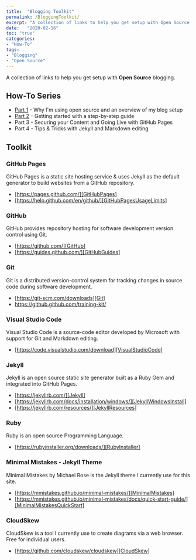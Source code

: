 ```yaml
---
title:  "Blogging Toolkit"
permalink: /BloggingToolkit/
excerpt: "A collection of links to help you get setup with Open Source blogging."
date:   "2020-02-16"
toc: "true"
categories: 
- "How-To"
tags: 
- "Blogging"
- "Open Source"
---
```

A collection of links to help you get setup with <b>Open Source</b> blogging.

## How-To Series
* [Part 1][Part1] - Why I'm using open source and an overview of my blog setup
* [Part 2][Part2] - Getting started with a step-by-step guide
* Part 3 - Securing your Content and Going Live with GitHub Pages
* Part 4 - Tips & Tricks with Jekyll and Markdown editing

## Toolkit
### GitHub Pages
GitHub Pages is a static site hosting service & uses Jekyll as the default generator to build websites from a GitHub repository.

* [https://pages.github.com/][GitHubPages]
* [https://help.github.com/en/github/][GitHubPagesUsageLimits]

### GitHub
GitHub provides repository hosting for software development version control using Git.

* [https://github.com/][GitHub]
* [https://guides.github.com/][GitHubGuides]

### Git 
Git is a distributed version-control system for tracking changes in source code during software development.

* [https://git-scm.com/downloads][Git]
* <https://github.github.com/training-kit/>

### Visual Studio Code
Visual Studio Code is a source-code editor developed by Microsoft with support for Git and Markdown editing.

* [https://code.visualstudio.com/download][VisualStudioCode]

### Jekyll 
Jekyll is an open source static site generator built as a Ruby Gem and integrated into GitHub Pages.

* [https://jekyllrb.com/][Jekyll]
* [https://jekyllrb.com/docs/installation/windows/][JekyllWindowsInstall]
* [https://jekyllrb.com/resources/][JekyllResources]

### Ruby 
Ruby is an open source Programming Language.

* [https://rubyinstaller.org/downloads/][RubyInstaller]

### Minimal Mistakes - Jekyll Theme
Minimal Mistakes by Michael Rose is the Jekyll theme I currently use for this site.

* [https://mmistakes.github.io/minimal-mistakes/][MinimalMistakes]
* [https://mmistakes.github.io/minimal-mistakes/docs/quick-start-guide/][MinimalMistakesQuickStart]

### CloudSkew
CloudSkew is a tool I currently use to create diagrams via a web browser. Free for individual users.

* [https://github.com/cloudskew/cloudskew][CloudSkew]

[GitHubPagesUsageLimits]:https://help.github.com/en/github/
[Part1]:https://jesseloudon.github.io/blogging/OpenSource-Blogging-with-Jekyll-GitHub-VSCode-Part1/
[Part2]:https://jesseloudon.github.io/blogging/OpenSource-Blogging-with-Jekyll-GitHub-VSCode-Part2/
[CloudSkew]:https://github.com/cloudskew/cloudskew
[Jekyll]:https://jekyllrb.com/
[JekyllWindowsInstall]:https://jekyllrb.com/docs/installation/windows/
[JekyllResources]:https://jekyllrb.com/resources/
[GitHubPages]:https://pages.github.com/
[GitHub]:https://github.com/
[Git]:https://git-scm.com/downloads
[GitHubGuides]:https://guides.github.com/
[VisualStudioCode]:https://code.visualstudio.com/download
[RubyInstaller]:https://rubyinstaller.org/downloads/
[MinimalMistakes]:https://mmistakes.github.io/minimal-mistakes/
[MinimalMistakesQuickStart]:https://mmistakes.github.io/minimal-mistakes/docs/quick-start-guide/